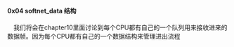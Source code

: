 



#### 0x04 **softnet_data 结构**
&emsp;我们将会在chapter10里面讨论到每个CPU都有自己的一个队列用来接收进来的数据帧。因为每个CPU都有自己的一个数据结构来管理进出流程

